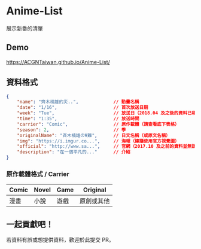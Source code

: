 # Anime-List
展示新番的清單

## Demo
https://ACGNTaiwan.github.io/Anime-List/

## 資料格式

```json
{
    "name": "齊木楠雄的災..",             // 動畫名稱
    "date": "1/16",                     // 首次放送日期
    "week": "Tue",                      // 放送日（2018.04 及之後的資料已移除該欄位）
    "time": "1:35",                     // 放送時間
    "carrier": "Comic",                 // 原作載體（請查看底下表格）
    "season": 2,                        // 季
    "originalName": "斉木楠雄のΨ難",      // 日文名稱（或原文名稱）
    "img": "https://i.imgur.co...",     // 海報（建議使用官方視覺圖）
    "official": "http://www.sa...",     // 官網（2017.10 及之前的資料並無該欄位）
    "description": "在一個平凡的..."      // 介紹
}
```

### 原作載體格式 / Carrier 
| Comic | Novel | Game | Original |
| ----- | ----- | ---- | -------- |
|  漫畫  |  小說 | 遊戲  | 原創或其他 |

## 一起貢獻吧！
若資料有誤或想提供資料，歡迎於此提交 PR。
